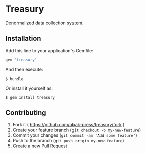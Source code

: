 # Treasury

Denormalized data collection system.

## Installation

Add this line to your application's Gemfile:

```ruby
gem 'treasury'
```

And then execute:

    $ bundle

Or install it yourself as:

    $ gem install treasury

## Contributing

1. Fork it ( https://github.com/abak-press/treasury/fork )
2. Create your feature branch (`git checkout -b my-new-feature`)
3. Commit your changes (`git commit -am 'Add some feature'`)
4. Push to the branch (`git push origin my-new-feature`)
5. Create a new Pull Request
